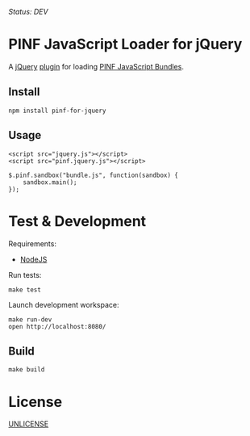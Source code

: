 *Status: DEV*

PINF JavaScript Loader for jQuery
=================================

A [jQuery](http://jquery.com/) [plugin](http://requirejs.org/docs/plugins.html) for
loading [PINF JavaScript Bundles](https://github.com/pinf/pinf-loader-js).


Install
-------

    npm install pinf-for-jquery


Usage
-----

    <script src="jquery.js"></script>
    <script src="pinf.jquery.js"></script>
    
    $.pinf.sandbox("bundle.js", function(sandbox) {
        sandbox.main();
    });


Test & Development
==================

Requirements:

  * [NodeJS](http://nodejs.org/)

Run tests:

    make test

Launch development workspace:

    make run-dev
    open http://localhost:8080/

Build
-----

    make build


License
=======

[UNLICENSE](http://unlicense.org/)
